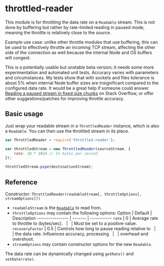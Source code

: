 # throttled-reader

This module is for throttling the data rate on a `Readable` stream. This is not
done by buffering but rather by rate-limited reading in paused mode, meaning the
throttle is relatively close to the source.

Example use case: unlike other throttle modules that use buffering, this can be
used to effectively throttle an incoming TCP stream, affecting the other side
of the connection as well because the internal Node and OS buffers will congest.

This is a potentially usable but unstable beta version; it needs some more 
experimentation and automated unit tests. Accuracy varies with parameters and
circumstances. My tests show that with sockets and files tolerance is about 5%
when internal Node buffer sizes are insignificant compared to the configured
data rate. It would be a great help if someone could answer
[Reading a paused stream in fixed size chunks][1] on Stack Overflow, or offer
other suggestions/patches for improving throttle accuracy.

## Basic usage

Just wrap your readable stream in a `ThrottledReader` instance, which is also
a `Readable`. You can then use the throttled stream in its place.

```javascript
var ThrottledReader = require('throttled-reader');

var throttledStream = new ThrottledReader(sourceStream, {
    rate: 10 * 1024 // In bytes per second
});

throttledStream.pipe(destinationStream);
```

## Reference

Constructor:
`ThrottledReader(readableStream[, throttleOptions[, streamOptions]])`

* `readableStream` is the [`Readable`][2] to read from.
* `throttleOptions` may contain the following options:
    Option           | Default | Description
    ---------------- | ------- | -----------
    `rate`           | 0       | Average rate to throttle to (bytes/sec).
    &nbsp;           | &nbsp;  | Must be set to a positive value.
    `recoveryFactor` | 0.5     | Controls how long to pause reading relative to
    &nbsp;           | &nbsp;  | the data rate. Influences accuracy, processing
    &nbsp;           | &nbsp;  | overhead and overshoot.
* `streamOptions` may contain constructor options for the new `Readable`.

The data rate can be dynamically changed using `getRate()` and `setRate(rate)`.

[1]: http://stackoverflow.com/q/32771957/1239690
[2]: https://nodejs.org/api/stream.html#stream_class_stream_readable
